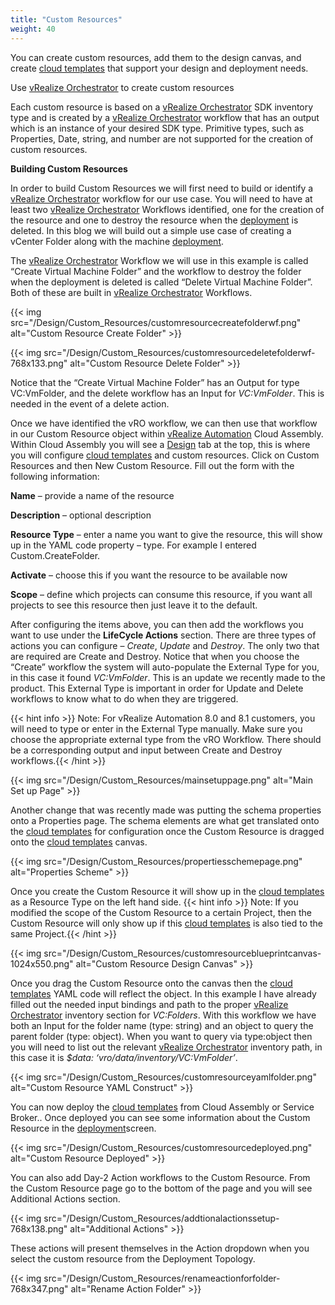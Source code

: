 ```yaml
---
title: "Custom Resources"
weight: 40
---
```


You can create custom resources, add them to the design canvas, and create [cloud templates](/Design/Cloud_Templates/) that support your design and deployment needs. 

Use [vRealize Orchestrator](https://www.vmware.com/products/vrealize-orchestrator.html) to create custom resources

Each custom resource is based on a [vRealize Orchestrator](https://www.vmware.com/products/vrealize-orchestrator.html) SDK inventory type and is created by a [vRealize Orchestrator](https://www.vmware.com/products/vrealize-orchestrator.html) workflow that has an output which is an instance of your desired SDK type. Primitive types, such as Properties, Date, string, and number are not supported for the creation of custom resources. 

<strong>Building Custom Resources</strong>

In order to build Custom Resources we will first need to build or identify a [vRealize Orchestrator](https://www.vmware.com/products/vrealize-orchestrator.html) workflow for our use case. You will need to have at least two [vRealize Orchestrator](https://www.vmware.com/products/vrealize-orchestrator.html) Workflows identified, one for the creation of the resource and one to destroy the resource when the [deployment](/Deployments/) is deleted. In this blog we will build out a simple use case of creating a vCenter Folder along with the machine [deployment](/Deployments/).

The [vRealize Orchestrator](https://www.vmware.com/products/vrealize-orchestrator.html) Workflow we will use in this example is called “Create Virtual Machine Folder” and the workflow to destroy the folder when the deployment is deleted is called “Delete Virtual Machine Folder”. Both of these are built in [vRealize Orchestrator](https://www.vmware.com/products/vrealize-orchestrator.html) Workflows.

{{< img src="/Design/Custom_Resources/customresourcecreatefolderwf.png" alt="Custom Resource Create Folder" >}}

{{< img src="/Design/Custom_Resources/customresourcedeletefolderwf-768x133.png" alt="Custom Resource Delete Folder" >}}

Notice that the “Create Virtual Machine Folder” has an Output for type VC:VmFolder, and the delete workflow has an Input for <i>VC:VmFolder</i>. This is needed in the event of a delete action.

Once we have identified the vRO workflow, we can then use that workflow in our Custom Resource object within [vRealize Automation](https://www.vmware.com/products/vrealize-automation.html) Cloud Assembly. Within Cloud Assembly you will see a [Design](/Design/) tab at the top, this is where you will configure [cloud templates](/Design/Cloud_Templates/) and custom resources. Click on Custom Resources and then New Custom Resource. Fill out the form with the following information:

<b>Name</b> – provide a name of the resource

<b>Description</b> – optional description

<b>Resource Type</b> – enter a name you want to give the resource, this will show up in the YAML code property – type. For example I entered Custom.CreateFolder.

<b>Activate</b> – choose this if you want the resource to be available now

<b>Scope</b> – define which projects can consume this resource, if you want all projects to see this resource then just leave it to the default.

After configuring the items above, you can then add the workflows you want to use under the <b>LifeCycle Actions</b> section. There are three types of actions you can configure – <i>Create</i>, <i>Update</i> and <i>Destroy</i>. The only two that are required are Create and Destroy. Notice that when you choose the “Create” workflow the system will auto-populate the External Type for you, in this case it found <i>VC:VmFolder</i>. This is an update we recently made to the product. This External Type is important in order for Update and Delete workflows to know what to do when they are triggered.

{{< hint info >}} Note: For vRealize Automation 8.0 and 8.1 customers, you will need to type or enter in the External Type manually. Make sure you choose the appropriate external type from the vRO Workflow. There should be a corresponding output and input between Create and Destroy workflows.{{< /hint >}}

{{< img src="/Design/Custom_Resources/mainsetuppage.png" alt="Main Set up Page" >}}

Another change that was recently made was putting the schema properties onto a Properties page. The schema elements are what get translated onto the [cloud templates](/Design/Cloud_Templates/) for configuration once the Custom Resource is dragged onto the [cloud templates](/Design/Cloud_Templates/) canvas.

{{< img src="/Design/Custom_Resources/propertiesschemepage.png" alt="Properties Scheme" >}}

Once you create the Custom Resource it will show up in the [cloud templates](/Design/Cloud_Templates/) as a Resource Type on the left hand side. 
{{< hint info >}} Note: If you modified the scope of the Custom Resource to a certain Project, then the Custom Resource will only show up if this [cloud templates](/Design/Cloud_Templates/) is also tied to the same Project.{{< /hint >}}

{{< img src="/Design/Custom_Resources/customresourceblueprintcanvas-1024x550.png" alt="Custom Resource Design Canvas" >}}

Once you drag the Custom Resource onto the canvas then the [cloud templates](/Design/Cloud_Templates/) YAML code will reflect the object. In this example I have already filled out the needed input bindings and path to the proper [vRealize Orchestrator](https://www.vmware.com/products/vrealize-orchestrator.html) inventory section for <i>VC:Folders</i>. With this workflow we have both an Input for the folder name (type: string) and an object to query the parent folder (type: object). When you want to query via type:object then you will need to list out the relevant [vRealize Orchestrator](https://www.vmware.com/products/vrealize-orchestrator.html) inventory path, in this case it is <i>$data: ‘vro/data/inventory/VC:VmFolder’</i>.

{{< img src="/Design/Custom_Resources/customresourceyamlfolder.png" alt="Custom Resource YAML Construct" >}}

You can now deploy the [cloud templates](/Design/Cloud_Templates/) from Cloud Assembly or Service Broker.. Once deployed you can see some information about the Custom Resource in the [deployment](/Deployments/)screen.

{{< img src="/Design/Custom_Resources/customresourcedeployed.png" alt="Custom Resource Deployed" >}}

You can also add Day-2 Action workflows to the Custom Resource. From the Custom Resource page go to the bottom of the page and you will see Additional Actions section.

{{< img src="/Design/Custom_Resources/addtionalactionssetup-768x138.png" alt="Additional Actions" >}}

These actions will present themselves in the Action dropdown when you select the custom resource from the Deployment Topology.

{{< img src="/Design/Custom_Resources/renameactionforfolder-768x347.png" alt="Rename Action Folder" >}}